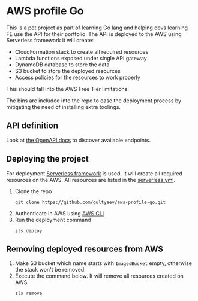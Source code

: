 # AWS profile Go

This is a pet project as part of learning Go lang and helping devs learning FE use the API for their portfolio.
The API is deployed to the AWS using Serverless framework it will create:

- CloudFormation stack to create all required resources
- Lambda functions exposed under single API gateway
- DynamoDB database to store the data
- S3 bucket to store the deployed resources
- Access policies for the resources to work properly

This should fall into the AWS Free Tier limitations.

The bins are included into the repo to ease the deployment process by mitigating the need of installing extra toolings.

## API definition

Look at [the OpenAPI docs](openapi.yaml) to discover available endpoints.

## Deploying the project

For deployment [Serverless framework](https://www.serverless.com/) is used. It will create all required resources
on the AWS. All resources are listed in the [serverless.yml](serverless.yml).

1. Clone the repo
   ```shell
   git clone https://github.com/gultyaev/aws-profile-go.git
   ```
2. Authenticate in AWS using [AWS CLI](https://aws.amazon.com/cli/)
3. Run the deployment command
   ```shell
   sls deploy
   ```

## Removing deployed resources from AWS

1. Make S3 bucket which name starts with `ImagesBucket` empty, otherwise the stack won't be removed.
2. Execute the command below. It will remove all resources created on AWS.
   ```shell
   sls remove
   ```
